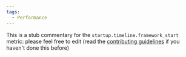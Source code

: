 ```yaml
---
tags:
  - Performance
---
```


This is a stub commentary for the `startup.timeline.framework_start` metric: please feel free to edit (read the
[contributing guidelines](https://github.com/mozilla/glean-annotations/blob/main/CONTRIBUTING.md)
if you haven't done this before)
